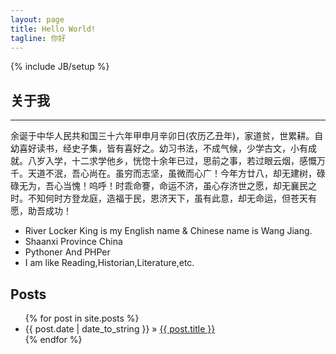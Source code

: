 ```yaml
---
layout: page
title: Hello World!
tagline: 你好
---
```

{% include JB/setup %}

## 关于我
-------------------------------------------

余诞于中华人民共和国三十六年甲申月辛卯日(农历乙丑年)，家道贫，世累耕。自幼喜好读书，经史子集，皆有喜好之。幼习书法，不成气候，少学古文，小有成就。八岁入学，十二求学他乡，恍惚十余年已过，思前之事，若过眼云烟，感慨万千。天道不泯，吾心尚在。虽穷而志坚，虽微而心广！今年方廿八，却无建树，碌碌无为，吾心当愧！呜呼！时乖命謇，命运不济，虽心存济世之愿，却无襄民之时。不知何时方登龙庭，造福于民，恩济天下，虽有此意，却无命运，但苍天有愿，助吾成功！

* River Locker King is my English name & Chinese name is Wang Jiang.
* Shaanxi Province China
* Pythoner And PHPer
* I am like Reading,Historian,Literature,etc.
    
## Posts

<ul class="posts">
  {% for post in site.posts %}
    <li><span>{{ post.date | date_to_string }}</span> &raquo; <a href="{{ BASE_PATH }}{{ post.url }}">{{ post.title }}</a></li>
  {% endfor %}
</ul>



